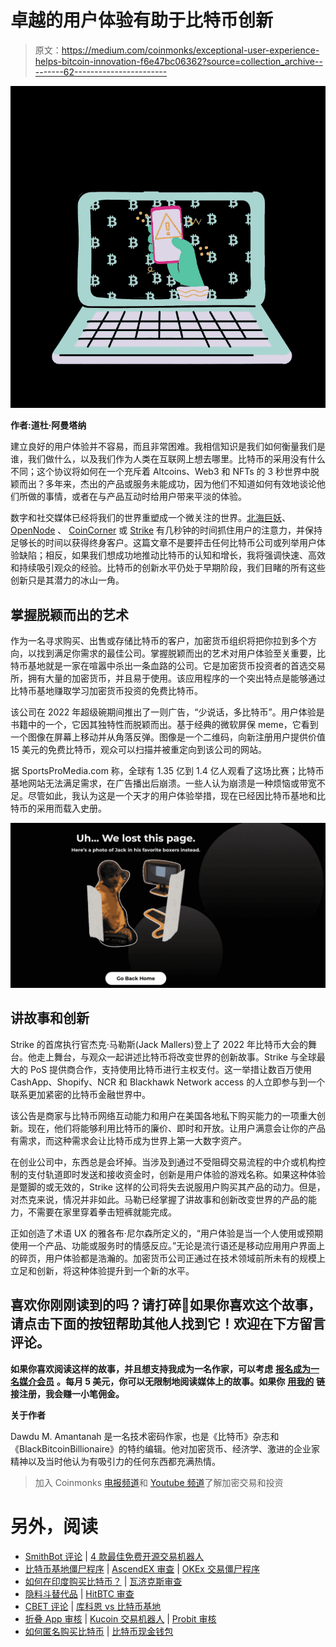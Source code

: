 # 卓越的用户体验有助于比特币创新

> 原文：<https://medium.com/coinmonks/exceptional-user-experience-helps-bitcoin-innovation-f6e47bc06362?source=collection_archive---------62----------------------->

![](img/1c6a7f6e8f2e276b28be85facc725559.png)

**作者:道杜·阿曼塔纳**

建立良好的用户体验并不容易，而且非常困难。我相信知识是我们如何衡量我们是谁，我们做什么，以及我们作为人类在互联网上想去哪里。比特币的采用没有什么不同；这个协议将如何在一个充斥着 Altcoins、Web3 和 NFTs 的 3 秒世界中脱颖而出？多年来，杰出的产品或服务未能成功，因为他们不知道如何有效地谈论他们所做的事情，或者在与产品互动时给用户带来平淡的体验。

数字和社交媒体已经将我们的世界重塑成一个微关注的世界。[北海巨妖](https://www.kraken.com/en-us/)、 [OpenNode](https://www.opennode.com/) 、 [CoinCorner](https://www.coincorner.com/) 或 [Strike](https://strike.me/) 有几秒钟的时间抓住用户的注意力，并保持足够长的时间以获得终身客户。这篇文章不是要抨击任何比特币公司或列举用户体验缺陷；相反，如果我们想成功地推动比特币的认知和增长，我将强调快速、高效和持续吸引观众的经验。比特币的创新水平仍处于早期阶段，我们目睹的所有这些创新只是其潜力的冰山一角。

## 掌握脱颖而出的艺术

作为一名寻求购买、出售或存储比特币的客户，加密货币组织将把你拉到多个方向，以找到满足你需求的最佳公司。掌握脱颖而出的艺术对用户体验至关重要，比特币基地就是一家在喧嚣中杀出一条血路的公司。它是加密货币投资者的首选交易所，拥有大量的加密货币，并且易于使用。该应用程序的一个突出特点是能够通过比特币基地赚取学习加密货币投资的免费比特币。

该公司在 2022 年超级碗期间推出了一则广告，“少说话，多比特币”。用户体验是书籍中的一个，它因其独特性而脱颖而出。基于经典的微软屏保 meme，它看到一个图像在屏幕上移动并从角落反弹。图像是一个二维码，向新注册用户提供价值 15 美元的免费比特币，观众可以扫描并被重定向到该公司的网站。

据 SportsProMedia.com 称，全球有 1.35 亿到 1.4 亿人观看了这场比赛；比特币基地网站无法满足需求，在广告播出后崩溃。一些人认为崩溃是一种烦恼或带宽不足。尽管如此，我认为这是一个天才的用户体验举措，现在已经因比特币基地和比特币的采用而载入史册。

![](img/b539de4650e7b3892012ca40d8400a52.png)

## 讲故事和创新

Strike 的首席执行官杰克·马勒斯(Jack Mallers)登上了 2022 年比特币大会的舞台。他走上舞台，与观众一起讲述比特币将改变世界的创新故事。Strike 与全球最大的 PoS 提供商合作，支持使用比特币进行主权支付。这一举措让数百万使用 CashApp、Shopify、NCR 和 Blackhawk Network access 的人立即参与到一个联系更加紧密的比特币金融世界中。

该公告是商家与比特币网络互动能力和用户在美国各地私下购买能力的一项重大创新。现在，他们将能够利用比特币的廉价、即时和开放。让用户满意会让你的产品有需求，而这种需求会让比特币成为世界上第一大数字资产。

在创业公司中，东西总是会坏掉。当涉及到通过不受阻碍交易流程的中介或机构控制的支付轨道即时发送和接收资金时，创新是用户体验的游戏名称。如果这种体验是蹩脚的或无效的，Strike 这样的公司将失去说服用户购买其产品的动力。但是，对杰克来说，情况并非如此。马勒已经掌握了讲故事和创新改变世界的产品的能力，不需要在家里穿着拳击短裤就能完成。

正如创造了术语 UX 的雅各布·尼尔森所定义的，“用户体验是当一个人使用或预期使用一个产品、功能或服务时的情感反应。”无论是流行语还是移动应用用户界面上的碎页，用户体验都是浩瀚的。加密货币公司正通过在技术领域前所未有的规模上立足和创新，将这种体验提升到一个新的水平。

## **喜欢你刚刚读到的吗？请打碎👏如果你喜欢这个故事，请点击下面的按钮帮助其他人找到它！欢迎在下方留言评论。**

**如果你喜欢阅读这样的故事，并且想支持我成为一名作家，可以考虑** [**报名成为一名媒介会员**](https://dawdu.medium.com/membership) **。每月 5 美元，你可以无限制地阅读媒体上的故事。如果你** [**用我的**](https://dawdu.medium.com/membership) **链接注册，我会赚一小笔佣金。**

**关于作者**

Dawdu M. Amantanah 是一名技术密码作家，也是《比特币》杂志和《BlackBitcoinBillionaire》的特约编辑。他对加密货币、经济学、激进的企业家精神以及当时他认为有吸引力的任何东西都充满热情。

> 加入 Coinmonks [电报频道](https://t.me/coincodecap)和 [Youtube 频道](https://www.youtube.com/c/coinmonks/videos)了解加密交易和投资

# 另外，阅读

*   [SmithBot 评论](https://coincodecap.com/smithbot-review) | [4 款最佳免费开源交易机器人](https://coincodecap.com/free-open-source-trading-bots)
*   [比特币基地僵尸程序](/coinmonks/coinbase-bots-ac6359e897f3) | [AscendEX 审查](/coinmonks/ascendex-review-53e829cf75fa) | [OKEx 交易僵尸程序](/coinmonks/okex-trading-bots-234920f61e60)
*   [如何在印度购买比特币？](/coinmonks/buy-bitcoin-in-india-feb50ddfef94) | [瓦济克斯审查](/coinmonks/wazirx-review-5c811b074f5b)
*   [隐料斗替代品](/coinmonks/cryptohopper-alternatives-d67287b16d27) | [HitBTC 审查](/coinmonks/hitbtc-review-c5143c5d53c2)
*   [CBET 评论](https://coincodecap.com/cbet-casino-review) | [库科恩 vs 比特币基地](https://coincodecap.com/kucoin-vs-coinbase)
*   [折叠 App 审核](https://coincodecap.com/fold-app-review) | [Kucoin 交易机器人](/coinmonks/kucoin-trading-bot-automate-your-trades-8cf0ca2138e0) | [Probit 审核](https://coincodecap.com/probit-review)
*   [如何匿名购买比特币](https://coincodecap.com/buy-bitcoin-anonymously) | [比特币现金钱包](https://coincodecap.com/bitcoin-cash-wallets)